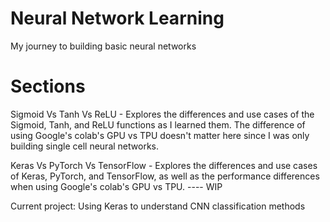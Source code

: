 # Neural Network Learning
My journey to building basic neural networks

# Sections

Sigmoid Vs Tanh Vs ReLU - Explores the differences and use cases of the Sigmoid, Tanh, and ReLU functions as I learned them. The difference of using Google's colab's GPU vs TPU doesn't matter here since I was only building single cell neural networks.

Keras Vs PyTorch Vs TensorFlow - Explores the differences and use cases of Keras, PyTorch, and TensorFlow, as well as the performance differences when using Google's colab's GPU vs TPU. ---- WIP

Current project: Using Keras to understand CNN classification methods
